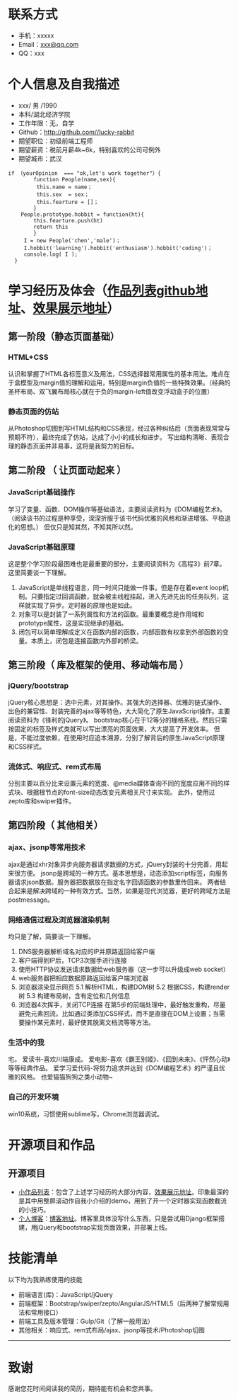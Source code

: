 
# 联系方式
                  
* 手机：xxxxx                                      
* Email：xxx@qq.com
* QQ：xxx

# 个人信息及自我描述

* xxx/ 男 /1990
* 本科/湖北经济学院
* 工作年限：无，自学
* Github：http://github.com//lucky-rabbit
* 期望职位：初级前端工程师
* 期望薪资：税前月薪4k~6k，特别喜欢的公司可例外
* 期望城市：武汉

```
if （yourOpinion  === "ok,let's work together"）{ 
        function People(name,sex){
         this.name = name；
         this.sex  = sex；
         this.fearture = []；
        }
    People.prototype.hobbit = function(ht){
        this.fearture.push(ht)
        return this
        }
     I = new People('chen','male')；
     I.hobbit('learning').hobbit('enthusiasm').hobbit('coding')；
     console.log( I );
  }
```

# 学习经历及体会（[作品列表github地址](https://github.com/lucky-rabbit/others)、[效果展示地址]( https://lucky-rabbit.github.io/others/)）

## 第一阶段（静态页面基础）

### HTML+CSS

认识和掌握了HTML各标签意义及用法，CSS选择器常用属性的基本用法。难点在于盒模型及margin值的理解和运用，特别是margin负值的一些特殊效果。（经典的圣杯布局、双飞翼布局核心就在于负的margin-left值改变浮动盒子的位置）

### 静态页面的仿站

从Photoshop切图到写HTML结构和CSS表现，经过各种纠结后（页面表现常常与预期不符），最终完成了仿站，达成了小小的成长和进步。
写出结构清晰、表现合理的静态页面并非易事，这将是我努力的目标。

## 第二阶段 （ 让页面动起来 ）

### JavaScript基础操作

学习了变量、函数、DOM操作等基础语法，主要阅读资料为《DOM编程艺术》。（阅读该书的过程是种享受，深深折服于该书代码优雅的风格和渐进增强、平稳退化的思想。）
但仅只是知其然，不知其所以然。

### JavaScript基础原理

这是整个学习阶段最困难也是最重要的部分，主要阅读资料为《高程3》前7章。这里简要谈一下理解。
1.  JavaScript是单线程语言，同一时间只能做一件事。但是存在着event loop机制。只要指定过回调函数，就会被主线程挂起，进入先进先出的任务队列，这样就实现了异步。定时器的原理也是如此。
2.  对象可以是封装了一系列属性和方法的函数。最重要概念是作用域和prototype属性，这是实现继承的基础。
3.  闭包可以简单理解成定义在函数内部的函数，内部函数有权拿到外部函数的变量。本质上，闭包是连接函数内外部的桥梁。

## 第三阶段（ 库及框架的使用、移动端布局 ）

### jQuery/bootstrap

 jQuery核心思想是：选中元素，对其操作。其强大的选择器、优雅的链式操作、出色的兼容性、封装完善的ajax等等特色，大大简化了原生JavaScript操作。主要阅读资料为《锋利的jQuery》。
bootstrap核心在于12等分的栅格系统。然后只需按固定的标签及样式类就可以写出漂亮的页面效果，大大提高了开发效率。
但是，不能过度依赖，在使用时应追本溯源，分别了解背后的原生JavaScript原理和CSS样式。

### 流体式、响应式、rem式布局

分别主要以百分比来设置元素的宽度、@media媒体查询不同的宽度应用不同的样式块、根据根节点的font-size动态改变元素相关尺寸来实现。
 此外，使用过zepto库和swiper插件。


## 第四阶段（ 其他相关）

### ajax、jsonp等常用技术

 ajax是通过xhr对象异步向服务器请求数据的方式，jQuery封装的十分完善，用起来很方便。
 jsonp是跨域的一种方式。基本思想是，动态添加script标签，向服务器请求json数据。服务器把数据放在指定名字回调函数的参数里传回来。
两者结合起来是解决跨域的一种有效方式。当然，如果是现代浏览器，更好的跨域方法是postmessage。

### 网络通信过程及浏览器渲染机制

 均只是了解，简要谈一下理解。
1. DNS服务器解析域名对应的IP并原路返回给客户端
2. 客户端得到IP后，TCP3次握手进行连接
3.  使用HTTP协议发送请求数据给web服务器（这一步可以升级成web socket）
4. web服务器把相应数据原路返回给客户端浏览器
5. 浏览器渲染显示网页
       5.1 解析HTML，构建DOM树
       5.2 根据CSS，构建render树
      5.3 构建布局树，含有定位和几何信息
6.  浏览器4次挥手，关闭TCP连接
在第5步的前端处理中，最好触发重构，尽量避免元素回流。比如通过类添加CSS样式，而不是直接在DOM上设置；当需要操作某元素时，最好使其脱离文档流等等方法。

### 生活中的我

 宅。
 爱读书-喜欢川端康成。
 爱电影-喜欢《霸王别姬》、《回到未来》、《怦然心动》等等经典作品。
 爱学习爱代码-将努力追求并达到《DOM编程艺术》的严谨且优雅的风格。
也爱猫猫狗狗之类小动物~

### 自己的开发环境

 win10系统，习惯使用sublime写，Chrome浏览器调试。

# 开源项目和作品

## 开源项目

  - [小作品列表](http://github.com/lucky-rabbit/others)：包含了上述学习经历的大部分内容，[效果展示地址]( https://lucky-rabbit.github.io/others/)。印象最深的是其中用整屏滚动作自我小介绍的demo，用到了开一个定时器实现函数截流的小技巧。
  - [个人博客](http://github.com/lucky-rabbit/blogproject)：[博客地址](www.pytutu.cc)。博客里具体没写什么东西，只是尝试用Django框架搭建，用jQuery和bootstrap实现页面效果，并部署上线。


# 技能清单

以下均为我熟练使用的技能
- 前端语言(库)：JavaScript/jQuery
- 前端框架：Bootstrap/swiper/zepto/AngularJS/HTML5（后两种了解常规用法和常用接口）
- 前端工具及版本管理：Gulp/Git（了解一般用法）
- 其他相关：响应式、rem式布局/ajax、jsonp等技术/Photoshop切图    
---      
# 致谢
感谢您花时间阅读我的简历，期待能有机会和您共事。





      

      